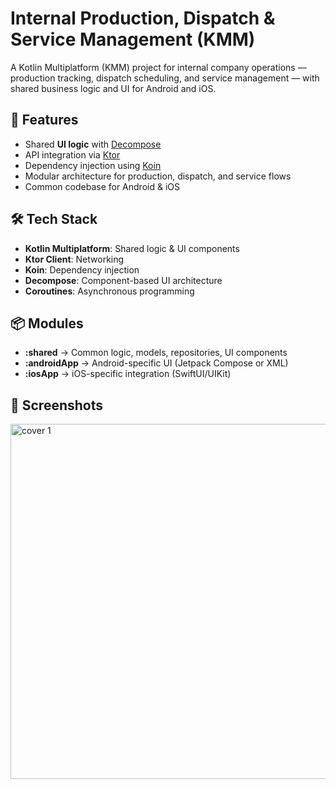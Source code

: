 # Internal Production, Dispatch & Service Management (KMM)

A Kotlin Multiplatform (KMM) project for internal company operations — production tracking, dispatch scheduling, and service management — with shared business logic and UI for Android and iOS.

## 🚀 Features
- Shared **UI logic** with [Decompose](https://github.com/arkivanov/Decompose)
- API integration via [Ktor](https://ktor.io)
- Dependency injection using [Koin](https://insert-koin.io)
- Modular architecture for production, dispatch, and service flows
- Common codebase for Android & iOS

## 🛠 Tech Stack
- **Kotlin Multiplatform**: Shared logic & UI components
- **Ktor Client**: Networking
- **Koin**: Dependency injection
- **Decompose**: Component-based UI architecture
- **Coroutines**: Asynchronous programming

## 📦 Modules
- **:shared** → Common logic, models, repositories, UI components
- **:androidApp** → Android-specific UI (Jetpack Compose or XML)
- **:iosApp** → iOS-specific integration (SwiftUI/UIKit)

## 📸 Screenshots

<img width="1024" height="568" alt="cover 1" src="https://github.com/user-attachments/assets/52694103-6f54-478d-a118-a383992012e9" />

